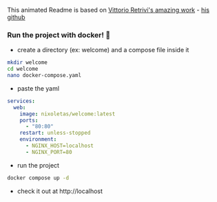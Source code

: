 This animated Readme is based on [Vittorio Retrivi's amazing work](https://codepen.io/motiontx/pen/dyGBMbb) - [his github](https://github.com/motiontx)

### Run the project with docker! 🐋

- create a directory (ex: welcome) and a compose file inside it
```bash
mkdir welcome
cd welcome
nano docker-compose.yaml
```
- paste the yaml
```yaml
services:
  web:
    image: nixoletas/welcome:latest
    ports:
      - "80:80"
    restart: unless-stopped
    environment:
      - NGINX_HOST=localhost
      - NGINX_PORT=80
```
- run the project
```bash
docker compose up -d
```
- check it out at http://localhost
